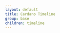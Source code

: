 ```yaml
---
layout: default
title: Cardano Timeline
group: base
children: timeline
---
```


[//]: # (Reviewed at 42f226733a3d0e92af736f076a9fb1a7388d8da1)
